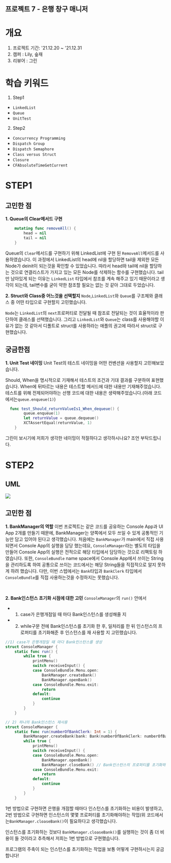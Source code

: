 ## 프로젝트 7 - 은행 창구 매니저

# 개요

1. 프로젝트 기간: '21.12.20 ~ '21.12.31
2. 캠퍼 : Lily, 숲재
3. 리뷰어 : 그린

# 학습 키워드
1. Step1
- `LinkedList`
- `Queue` 
- `UnitTest` 
2. Step2
- `Concurrency Programming`
- `Dispatch Group`
- `Dispatch Semaphore`
- `Class versus Struct`
- `Closure`
- `CFAbsoluteTimeGetCurrent`

# STEP1 

## 고민한 점
**1. Queue의 Clear메서드 구현**
```swift
    mutating func removeAll() {
        head = nil
        tail = nil
    }
```
Queue의 `Clear`메서드를 구현하기 위해 LinkedList에 구현 된 `RemoveAll`메서드를 사용하였습니다. 이 과정에서 LinkedList의 head에 nil을 할당하면 tail을 제외한 모든 Node가 deinit이 되는것을 확인할 수 있었습니다. 따라서 head와 tail에 nil을 할당하는 것으로 연결리스트가 가지고 있는 모든 Node를 삭제하는 함수를 구현했습니다. tail만 남아있게 되는 이유는 `LinkedList` 타입에서 참조를 계속 해주고 있기 때문이라고 생각이 되는데, tail변수를 굳이 약한 참조할 필요는 없는 것 같아 그대로 두었습니다.
<br>

**2. Struct와 Class중 어느것을 선택할지** 
`Node`,`LinkedList`와 `Queue`를 구조체와 클래스 중 어떤 타입으로 구현할지 고민했습니다.

`Node`는 `LinkedList`의 `next`프로퍼티로 전달될 때 참조로 전달되는 것이 효율적이라 판단하여 클래스를 선택했습니다.
그리고 `LinkedList`와 `Queue`는 class를 사용해야할 이유가 없는 것 같아서 디폴트로 struct를 사용하라는 애플의 권고에 따라서 struct로 구현했습니다.
<br>

## 궁금한점

**1. Unit Test 네이밍** 
Unit Test의 테스트 네이밍을 어떤 컨벤션을 사용할지 고민해보았습니다.

Should, When을 명시적으로 기재해서 테스트의 조건과 기대 결과를 구분하여 표현했습니다.
When에 뒤따르는 내용은 테스트할 메서드에 대한 내용만 기재해주었습니다. 테스트를 위해 전제되어야하는 선행 코드에 대한 내용은 생략해주었습니다.(아래 코드에서는`queue.enqueue(1)`)

```swift
  func test_Should_returnValueIs1_When_dequeue() {
        queue.enqueue(1)
        let returnValue = queue.dequeue()
        XCTAssertEqual(returnValue, 1)
    }
```
그린이 보시기에 저희가 생각한 네이밍이 적절하다고 생각하시나요? 조언 부탁드립니다.


# STEP2 

## UML 
![](https://i.imgur.com/H7dABci.jpg)



## 고민한 점
**1. BankManager의 역할**
이번 프로젝트는 같은 코드를 공유하는 Console App과 UI App 2개를 만들기 때문에, BankManager는 양쪽에서 모두 쓰일 수 있게 공통적인 기능만 담고 있어야 된다고 생각했습니다. 처음에는 `BankManager`가 main에서 직접 사용되면서 Console App의 실행을 담당 했는데요, `ConsoleManager`라는 별도의 타입을 만들어 Console App의 실행은 전적으로 해당 타입에서 담당하는 것으로 리팩토링 하였습니다. 또한, `ConsoleBundle` name space에서 Console App에서 쓰이는 String을 관리하도록 하여 공통으로 쓰이는 코드에서는 해당 String들을 직접적으로 알지 못하게 하려 했습니다. 다만, 이번 스텝에서는 `Bank`타입과 `BankClerk` 타입에서 `ConsoleBundle`를 직접 사용하는것을 수정하지는 못했습니다.  

<br>


**2. Bank인스턴스 초기화 시점에 대한 고민**
`ConsoleManager`의 `run()` 안에서 
- 1) case가 은행개점일 때 마다 Bank인스턴스를 생성해줄 지
- 2) while구문 전에 Bank인스턴스를 초기화 한 후, 일처리를 한 뒤 인스턴스의 프로퍼티를 초기화해준 후 인스턴스를 재 사용할 지
고민했습니다.

```swift
//1) case가 은행개점일 때 마다 Bank인스턴스를 생성
struct ConsoleManager {
    static func run() {
        while true {
            printMenu()
            switch receiveInput() {
            case ConsoleBundle.Menu.open:
                BankManager.createBank()
                BankManager.openBank()
            case ConsoleBundle.Menu.exit:
                return
            default:
                continue
            }
        }
    }
```


```swift
// 2) 하나의 Bank인스턴스 재사용
struct ConsoleManager {
    static func run(numberOfBankClerk: Int = 1) {
        BankManager.createBank(bank: Bank(numberOfBankClerk: numberOfBankClerk))
        while true {
            printMenu()
            switch receiveInput() {
            case ConsoleBundle.Menu.open:
                BankManager.openBank()
                BankManager.closeBank() // Bank인스턴스의 프로퍼티를 초기화하는 작업 수행
            case ConsoleBundle.Menu.exit:
                return
            default:
                continue
            }
        }
    }

```
1번 방법으로 구현하면 은행을 개점할 때마다 인스턴스를 초기화하는 비용이 발생하고,
2번 방법으로 구현하면 인스턴스의 몇몇 프로퍼티를 초기화해야하는 작업(위 코드에서는`BankManager.cloaseBank()`이 필요하다고 생각했습니다.

인스턴스를 초기화하는 것보다 `BankManager.cloaseBank()`를 실행하는 것이 좀 더 비용이 들 것이라고 추측해서 저희는 1번 방법으로 구현했습니다.

프로그램의 주축이 되는 인스턴스를 초기화하는 작업을 보통 어떻게 구현하시는지 궁금합니다!
<br>   





